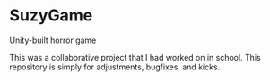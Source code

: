 # SuzyGame
Unity-built horror game

This was a collaborative project that I had worked on in school. This repository is simply for adjustments, bugfixes, and kicks.
